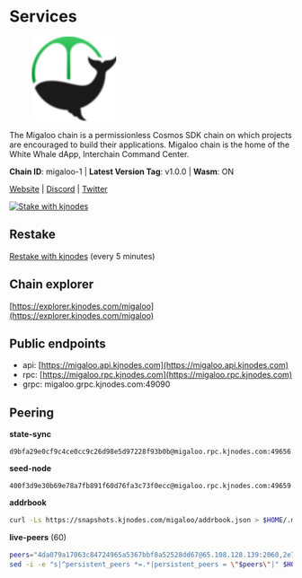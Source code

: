 # Services

<figure><img src="https://raw.githubusercontent.com/kj89/cosmos-images/main/logos/migaloo.png" width="150" alt=""><figcaption></figcaption></figure>

The Migaloo chain is a permissionless Cosmos SDK chain on which  projects are encouraged to build their applications. Migaloo chain  is the home of the White Whale dApp, Interchain Command Center.

**Chain ID**: migaloo-1 | **Latest Version Tag**: v1.0.0 | **Wasm**: ON

[Website](https://whitewhale.money) | [Discord](https://discord.gg/AyvcgD4jy3) | [Twitter](https://twitter.com/WhiteWhaleDefi)

[![Stake with kjnodes](https://i.ibb.co/cr44Q8j/button-stake-with-kjnodes.png)](https://restake.app/migaloo/migaloovaloper1jxtgnfw3tatfh90ju9j76dfrt3yea0zw2vnr8v)

## Restake

[Restake with kjnodes](https://restake.app/migaloo/migaloovaloper1jxtgnfw3tatfh90ju9j76dfrt3yea0zw2vnr8v) (every 5 minutes)
## Chain explorer
[https://explorer.kjnodes.com/migaloo](https://explorer.kjnodes.com/migaloo)

## Public endpoints

* api: [https://migaloo.api.kjnodes.com](https://migaloo.api.kjnodes.com)
* rpc: [https://migaloo.rpc.kjnodes.com](https://migaloo.rpc.kjnodes.com)
* grpc: migaloo.grpc.kjnodes.com:49090

## Peering

**state-sync**

```text
d9bfa29e0cf9c4ce0cc9c26d98e5d97228f93b0b@migaloo.rpc.kjnodes.com:49656
```

**seed-node**

```text
400f3d9e30b69e78a7fb891f60d76fa3c73f0ecc@migaloo.rpc.kjnodes.com:49659
```

**addrbook**
```bash
curl -Ls https://snapshots.kjnodes.com/migaloo/addrbook.json > $HOME/.migalood/config/addrbook.json
```

**live-peers** (60)
```bash
peers="4da079a17063c84724965a5367bbf8a52528dd67@65.108.128.139:2060,2e756df28be5e4fa7d332ba732a160202ef86eee@167.235.21.165:26656,ad9d79aba19b176117aa0c73e519ee66d205b6ea@135.181.223.115:2550,aba0c3f98fb5bef1a0d991b8e2b8bba24f9908b6@65.108.111.236:55736,f4cada0792353a16093ea9ecb872cb5962ce01ce@65.109.71.210:26656,ccaccdf6bafcb57197d86a1420a289cd39fe0ae9@85.10.200.231:8095,6c42aacf3939d503bad695d86108d214680e04a8@144.76.175.189:20756,175ca82ab5b282549d68d79ff2c3703d26bcacef@141.94.109.71:20757,78f0f5aa89b7ed92a5728dd3f67f646d8dda5213@198.244.228.162:55736,9780ea85f4d0f4cb5ebca14992ce11ebe1982d35@188.172.229.26:26656,e91f650bb3d5b66762093150718af358c6355cc5@15.235.10.35:36656,d9bfa29e0cf9c4ce0cc9c26d98e5d97228f93b0b@65.109.88.38:49656,bad243ed32f5df33f3227aca407310e66ca19b19@116.202.143.92:20756,20a8ee3728b358f9de624febd85464eb89dddd37@63.225.118.133:36656,1d3809b25bbe6a29bc2415df77c9fc82e46fd384@18.117.74.187:26656,9cb7ba30c7eb7e9b516b90e09ca0f53250927440@146.59.52.135:8095,6870906f86e474d88d077c7c55af36debe49da04@178.162.165.194:7095,81eefc4de6acec31ccdd519d53270be024e4fe68@51.210.223.186:7095,95a68d5280d9a3ae6d688e89bd4e4fe295b11a92@31.156.88.34:26656,e3fee82bd16509145c45b3dc0b8f4db25315078e@212.227.13.120:26656,d20e91b12956469860da37a8e538305dad8d23d4@185.119.118.110:4000,4236750928a4dcb742e50e30e500ebc9ee39f240@35.223.246.103:26656,347e6fa3c974e91aee92da5793486ba3f1bae67d@23.88.112.67:26656,e39876398a43c0f9b93b5a82d8e38fa57c0373b5@65.109.89.19:20756,8a9e42026a687b2762cefbd74584ccbd6afa0be1@65.109.83.124:26656,dfb44159d26b62affd7112367e082b2397bbff15@65.108.136.206:26656,8917d5ba9ff160e192a3178252856d371236f7d6@45.85.147.42:55656,fe04ff9a13d8f0b23463e832f75eb5c845bd375e@213.239.214.73:7095,2fd235d3f0a1a84abd197dcfdaf04fdabc092db8@168.119.62.80:26656,59c74642d0ec4d012dd7bd0a7e5af1eadf2061b2@65.109.30.183:26656,ba6f2c1a1174fbc19e1fff75922f56c779d788d8@38.146.3.131:20756,45c246b7f17bb9d95a3155e53ae32850de03d946@195.14.6.2:26656,a46ad42b84690a2af0071f20337182b3bfba75fc@38.146.3.130:20756,98e489fc375c4dd26eb0d2410fab4e1ab049f61b@144.126.141.236:26656,0c38efdc028867765e68f02979958468384ad087@51.89.155.2:23656,45a88789d86553f6cd7c7ee48786847e462e7dd6@5.75.161.219:26656,1efa54b5e318fad742f060d3938a963333bd8ae9@142.93.189.65:26656,d23d14793da108b107ac809f5643d5bbbbbcb6a5@65.108.75.107:46656,9c77e7e841e1e5231d0f793dfbe051e9cbb13747@94.79.54.137:16656,b3538ee0cf0245a5d7d7c1ef82cdf4a60e7d36ed@173.215.85.171:20080,9f55d181ba68c2a7b62d065fa5974bc1ada7395f@188.165.252.51:26656,327fb12682b6450564330abec78f13fa35bd9b78@37.187.149.73:26706,36e1c376a0c5da53382a8ccb081d6a3e4831d165@65.108.234.59:26666,0326c9ee117587b7ebe3b26b00820642a8cf48ff@65.108.238.102:20756,f7dede5bd05eb9615c8c6fa273e25bd4f10f56b8@65.108.109.240:3000,ebc272824924ea1a27ea3183dd0b9ba713494f83@195.3.220.136:27096,2e71dbd7d4c079ba7894c5287291c17ba58a6504@141.95.47.78:26656,3b3428d679faa1bd498b3554ca798de3a0d802c6@162.19.89.8:20756,dfe5f91f824880e19d47475546d9874e0f2cea8c@5.79.74.229:8095,51ca404bbc73d07fc0d6529388c90f807c5acf0b@65.109.104.72:20756,320ec920b1c1adc94556f9f64eeb575e07ef9d27@24.158.14.210:26656,f59f9e1876f2b8401aabba612786eda163f23a8a@213.170.135.20:26134,c616069071f0864b5b0e995f8d8961536b41ab62@15.204.141.36:26656,a0a450ead908bd65813322c1373802ef32c5736d@65.108.235.33:4000,80be85c4980deccaa2fbd710029f0eb660dadf9a@51.81.16.186:26656,6801b2f80cdb6a02fbc7e23e1e1d393788e37e84@64.5.123.231:26656,5429bc670b77cd9c61481912ea194bea8aa6d0cd@51.81.155.189:20756,70d1818f50d983bfebf4c8546b221687b76cd4b0@51.81.107.95:20756,a834ef7ec0a65ac7c5bf976a9af5adb3a71d7a19@65.108.8.247:20756,7e2bf7bdcc3b40a1dae4c9befb1ef1cb47d03c6d@65.108.10.37:26656"
sed -i -e "s|^persistent_peers *=.*|persistent_peers = \"$peers\"|" $HOME/.migalood/config/config.toml
```
